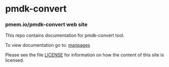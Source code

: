 pmdk-convert
============

### pmem.io/pmdk-convert web site

This repo contains documentation for pmdk-convert tool.

To view documentation go to: [manpages](http://pmem.io/pmdk-convert/manpages)

Please see the file [LICENSE](https://github.com/pmem/pmdk-convert/blob/gh-pages/LICENSE)
for information on how the content of this site is licensed.
